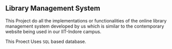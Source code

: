 ## Library Management System


This Project do all the implementations or functionalities of the online library management
system developed by us which is similar to the contemporary website being used in our
IIT-Indore campus.

This Proect Uses ```SQL``` based database.
